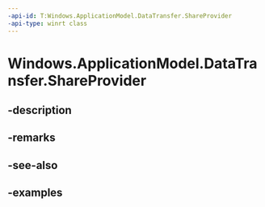 ```yaml
---
-api-id: T:Windows.ApplicationModel.DataTransfer.ShareProvider
-api-type: winrt class
---
```


<!-- Class syntax.
public class ShareProvider 
-->

# Windows.ApplicationModel.DataTransfer.ShareProvider

## -description

## -remarks

## -see-also

## -examples

